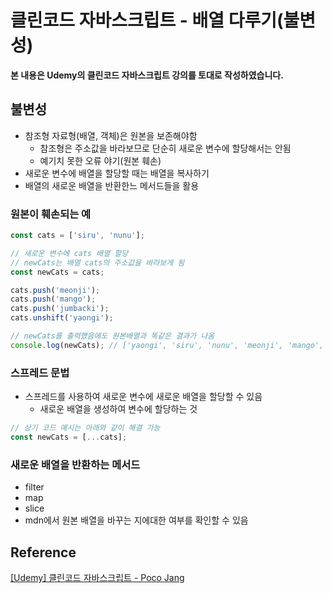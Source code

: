 # 클린코드 자바스크립트 - 배열 다루기(불변성)



**본 내용은 Udemy의 클린코드 자바스크립트 강의를 토대로 작성하였습니다.**



## 불변성

* 참조형 자료형(배열, 객체)은 원본을 보존해야함
  * 참조형은 주소값을 바라보므로 단순히 새로운 변수에 할당해서는 안됨
  * 예기치 못한 오류 야기(원본 훼손)
* 새로운 변수에 배열을 할당할 때는 배열을 복사하기
* 배열의 새로운 배열을 반환한느 메서드들을 활용



### 원본이 훼손되는 예

```JavaScript
const cats = ['siru', 'nunu'];

// 새로운 변수에 cats 배열 할당
// newCats는 배열 cats의 주소값을 바라보게 됨
const newCats = cats;

cats.push('meonji');
cats.push('mango');
cats.push('jumbacki');
cats.unshift('yaongi');

// newCats를 출력했음에도 원본배열과 똑같은 결과가 나옴
console.log(newCats); // ['yaongi', 'siru', 'nunu', 'meonji', 'mango', 'jumbacki'];
```



### 스프레드 문법

* 스프레드를 사용하여 새로운 변수에 새로운 배열을 할당할 수 있음
  * 새로운 배열을 생성하여 변수에 할당하는 것

```JavaScript
// 상기 코드 예시는 아래와 같이 해결 가능
const newCats = [...cats];
```



### 새로운 배열을 반환하는 메서드

* filter
* map
* slice
* mdn에서 원본 배열을 바꾸는 지에대한 여부를 확인할 수 있음



## Reference

[[Udemy] 클린코드 자바스크립트 - Poco Jang](https://www.udemy.com/course/clean-code-js/)

